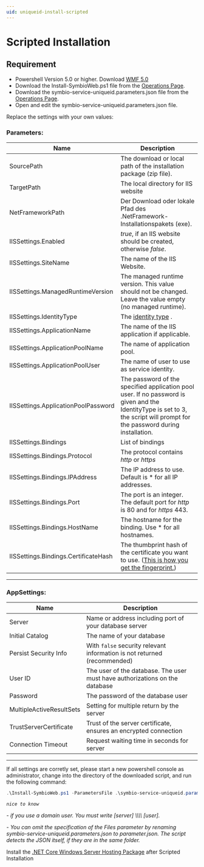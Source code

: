 ```yaml
---
uid: uniqueid-install-scripted
---
```

# Scripted Installation

## Requirement

- Powershell Version 5.0 or higher. Download [WMF 5.0](https://www.microsoft.com/en-us/download/details.aspx?id=50395)
- Download the Install-SymbioWeb.ps1 file from the [Operations Page](http://operations.symbioworld.com/).
- Download the symbio-service-uniqueid.parameters.json file from the [Operations Page](http://operations.symbioworld.com/).
- Open and edit the symbio-service-uniqueid.parameters.json file.

Replace the settings with your own values:
### Parameters:
| Name | Description  |
| ---|---------------------------------------|
| SourcePath | The download or local path of the installation package (zip file).  |
| <a name="TargetPath"></a>TargetPath | The local directory for IIS website  |
| NetFrameworkPath | Der Download oder lokale Pfad des .NetFramework-Installationspakets (exe). |
| IISSettings.Enabled | *true*, if an IIS website should be created, otherwise *false*. |
| IISSettings.SiteName | The name of the IIS Website. |
| IISSettings.ManagedRuntimeVersion | The managed runtime version. This value should not be changed. Leave the value empty (no managed runtime). |
| IISSettings.IdentityType | The [identity type](https://docs.microsoft.com/en-us/iis/configuration/system.applicationhost/applicationpools/add/processmodel) . |
| IISSettings.ApplicationName | The name of the IIS application if applicable. |
| IISSettings.ApplicationPoolName | The name of application pool. |
| <a name="IISUser"></a> IISSettings.ApplicationPoolUser | The name of user to use as service identity. |
| <a name="IISPw"></a> IISSettings.ApplicationPoolPassword | The password of the specified application pool user. If no password is given and the IdentityType is set to 3, the script will prompt for the password during installation. |
| IISSettings.Bindings | List of bindings |
| IISSettings.Bindings.Protocol | The protocol contains *http* or *https* |
| IISSettings.Bindings.IPAddress | The IP address to use. Default is * for all IP addresses. |
| IISSettings.Bindings.Port | The port is an integer. The default port for *http* is 80 and for *https* 443. |
| IISSettings.Bindings.HostName | The hostname for the binding. Use * for all hostnames. |
| IISSettings.Bindings.CertificateHash | The thumbprint hash of the certificate you want to use. ([This is how you get the fingerprint.](https://docs.microsoft.com/en-us/dotnet/framework/wcf/feature-details/how-to-retrieve-the-thumbprint-of-a-certificate)) |
---
### AppSettings:
| Name | Description |
| ---| ---|
| Server| Name or address including port of your database server|
| Initial Catalog| The name of your database|
| Persist Security Info| With `false` security relevant information is not returned (recommended) |
| User ID| The user of the database. The user must have authorizations on the database|
| Password| The password of the database user|
| MultipleActiveResultSets| Setting for multiple return by the server|
| TrustServerCertificate| Trust of the server certificate, ensures an encrypted connection|
| Connection Timeout| Request waiting time in seconds for server |
---
If all settings are corretly set, please start a new powershell console as administrator, change into the directory of the downloaded script, and run the following command:
```PowerShell
.\Install-SymbioWeb.ps1 -ParametersFile .\symbio-service-uniqueid.parameters.json
```

*`nice to know`*

*- if you use a domain user. You must write [server] \\\\\\\\ [user].*

*- You can omit the specification of the Files parameter by renaming symbio-service-uniqueid.parameters.json to parameter.json. The script detects the JSON itself, if they are in the same folder.*

Install the [.NET Core Windows Server Hosting Package](install-manual.html#NetCore) after Scripted Installation
